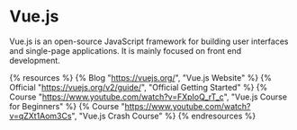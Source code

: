 # Vue.js

Vue.js is an open-source JavaScript framework for building user interfaces and single-page applications. It is mainly focused on front end development.

{% resources %}
  {% Blog "https://vuejs.org/", "Vue.js Website" %}
  {% Official "https://vuejs.org/v2/guide/", "Official Getting Started" %}
  {% Course "https://www.youtube.com/watch?v=FXpIoQ_rT_c", "Vue.js Course for Beginners" %}
  {% Course "https://www.youtube.com/watch?v=qZXt1Aom3Cs", "Vue.js Crash Course" %}
{% endresources %}
